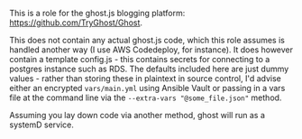 This is a role for the ghost.js blogging platform: https://github.com/TryGhost/Ghost.

This does not contain any actual ghost.js code, which this role assumes is handled another way (I use AWS Codedeploy, for instance). 
It does however contain a template config.js - this contains secrets for connecting to a postgres instance such as RDS. The defaults included here
are just dummy values - rather than storing these in plaintext in source control, I'd advise either an encrypted `vars/main.yml` using Ansible Vault
or passing in a vars file at the command line via the `--extra-vars "@some_file.json"` method.

Assuming you lay down code via another method, ghost will run as a systemD service.